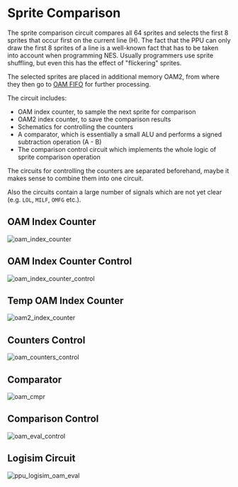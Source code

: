 # Sprite Comparison

The sprite comparison circuit compares all 64 sprites and selects the first 8 sprites that occur first on the current line (H). The fact that the PPU can only draw the first 8 sprites of a line is a well-known fact that has to be taken into account when programming NES. Usually programmers use sprite shuffling, but even this has the effect of "flickering" sprites.

The selected sprites are placed in additional memory OAM2, from where they then go to [OAM FIFO](fifo.md) for further processing.

The circuit includes:
- OAM index counter, to sample the next sprite for comparison
- OAM2 index counter, to save the comparison results
- Schematics for controlling the counters
- A comparator, which is essentially a small ALU and performs a signed subtraction operation (A - B)
- The comparison control circuit which implements the whole logic of sprite comparison operation

The circuits for controlling the counters are separated beforehand, maybe it makes sense to combine them into one circuit.

Also the circuits contain a large number of signals which are not yet clear (e.g. `LOL`, `MILF`, `OMFG` etc.).

## OAM Index Counter

![oam_index_counter](/BreakingNESWiki/imgstore/oam_index_counter.jpg)

## OAM Index Counter Control

![oam_index_counter_control](/BreakingNESWiki/imgstore/oam_index_counter_control.jpg)

## Temp OAM Index Counter

![oam2_index_counter](/BreakingNESWiki/imgstore/oam2_index_counter.jpg)

## Counters Control

![oam_counters_control](/BreakingNESWiki/imgstore/oam_counters_control.jpg)

## Comparator

![oam_cmpr](/BreakingNESWiki/imgstore/oam_cmpr.jpg)

## Comparison Control

![oam_eval_control](/BreakingNESWiki/imgstore/oam_eval_control.jpg)

## Logisim Circuit

![ppu_logisim_oam_eval](/BreakingNESWiki/imgstore/ppu_logisim_oam_eval.jpg)
